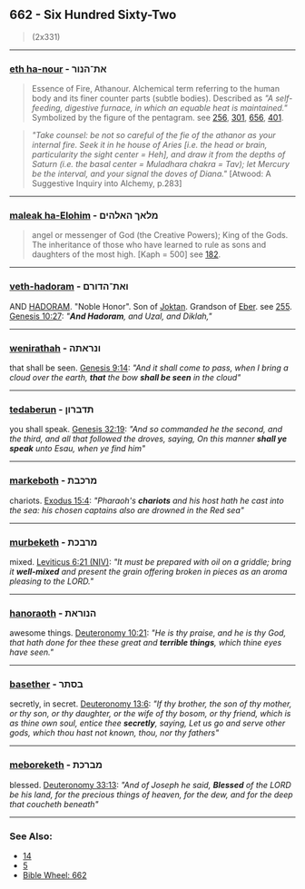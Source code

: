 ## 662 - Six Hundred Sixty-Two
> (2x331)

---

### [eth ha-nour](/keys/ATh-HNVR) - את־הנור
> Essence of Fire, Athanour. Alchemical term referring to the human body and its finer counter parts (subtle bodies). Described as *"A self-feeding, digestive furnace, in which an equable heat is maintained."* Symbolized by the figure of the pentagram. see [256](256), [301](301), [656](656), [401](401).

> *"Take counsel: be not so careful of the fie of the athanor as your internal fire. Seek it in he house of Aries [i.e. the head or brain, particularity the sight center = Heh], and draw it from the depths of Saturn (i.e. the basal center = Muladhara chakra = Tav); let Mercury be the interval, and your signal the doves of Diana."* [Atwood: A Suggestive Inquiry into Alchemy, p.283]

---

### [maleak ha-Elohim](/keys/MLAKf.HALHIM) - מלאך האלהים
> angel or messenger of God (the Creative Powers); King of the Gods. The inheritance of those who have learned to rule as sons and daughters of the most high. [Kaph = 500] see [182](182).

---

### [veth-hadoram](/keys/VATh-HDVRM) - ואת־הדורם
AND [HADORAM](/keys/HDVRM). "Noble Honor". Son of [Joktan](/keys/IQTN). Grandson of [Eber](/keys/OBR). see [255](255). [Genesis 10:27](https://biblehub.com/genesis/10-27.htm): *"**And Hadoram**, and Uzal, and Diklah,"*

---

### [wenirathah](/keys/VNRAThH) - ונראתה
that shall be seen. [Genesis 9:14](https://biblehub.com/genesis/9-14.htm): *"And it shall come to pass, when I bring a cloud over the earth, **that** the bow **shall be seen** in the cloud"*

---

### [tedaberun](/keys/ThDBRVN) - תדברון
you shall speak. [Genesis 32:19](https://biblehub.com/genesis/32-19.htm): *"And so commanded he the second, and the third, and all that followed the droves, saying, On this manner **shall ye speak** unto Esau, when ye find him"*

---

### [markeboth](/keys/MRKBTh) - מרכבת
chariots. [Exodus 15:4](https://biblehub.com/exodus/15-4.htm): *"Pharaoh's **chariots** and his host hath he cast into the sea: his chosen captains also are drowned in the Red sea"*

---

### [murbeketh](/keys/MRBKTh) - מרבכת
mixed. [Leviticus 6:21 (NIV)](https://biblehub.com/leviticus/6-21.htm): *"It must be prepared with oil on a griddle; bring it **well-mixed** and present the grain offering broken in pieces as an aroma pleasing to the LORD."*

---

### [hanoraoth](/keys/HNVRATh) - הנוראת
awesome things. [Deuteronomy 10:21](https://biblehub.com/deuteronomy/10-21.htm): *"He is thy praise, and he is thy God, that hath done for thee these great and **terrible things**, which thine eyes have seen."*

---

### [basether](/keys/BSThR) - בסתר
secretly, in secret. [Deuteronomy 13:6](https://biblehub.com/deuteronomy/13-6.htm): *"If thy brother, the son of thy mother, or thy son, or thy daughter, or the wife of thy bosom, or thy friend, which is as thine own soul, entice thee **secretly**, saying, Let us go and serve other gods, which thou hast not known, thou, nor thy fathers"*

---

### [meboreketh](/keys/MBRKTh) - מברכת
blessed. [Deuteronomy 33:13](https://biblehub.com/deuteronomy/33-13.htm): *"And of Joseph he said, **Blessed** of the LORD be his land, for the precious things of heaven, for the dew, and for the deep that coucheth beneath"*

---

### See Also:

- [14](14)
- [5](5)
- [Bible Wheel: 662](https://www.biblewheel.com//GR/GR_Database.php?SearchBy_Gematria=662)
